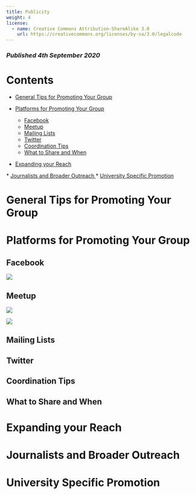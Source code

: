 ```yaml
---
title: Publicity
weight: 4
license:
  - name: Creative Commons Attribution-ShareAlike 3.0
    url: https://creativecommons.org/licenses/by-sa/3.0/legalcode
---
```

### _Published 4th September 2020_

# Contents 

* <a href="#general">General Tips for Promoting Your Group</a>
* <a href="#platforms">Platforms for Promoting Your Group</a>

   *  <a href="#facebook">Facebook</a>
   *  <a href="#meetup">Meetup</a>
   *  <a href="#mailing">Mailing Lists</a>
   *  <a href="#twitter">Twitter</a>
   *  <a href="#coordination">Coordination Tips</a>
   *  <a href="#share">What to Share and When</a>

*  <a href="#expand">Expanding your Reach</a>
*  <a href="#journalists">Journalists and Broader Outreach</a>
*  <a href="#uni">University Specific Promotion</a>

<a name="general"></a>
# General Tips for Promoting Your Group

<a name="platforms"></a>
# Platforms for Promoting Your Group


<a name="facebook"></a>
## Facebook

<p class="large_image_wrapper">
<img src="/img/fbcolombia.jpg" />
</p>

<a name="meetup"></a>

## Meetup

<p class="large_image_wrapper">
<img src="/img/meetup1.jpg" />
</p>

<p class="large_image_wrapper">
<img src="/img/meetup2.jpg" />
</p>

<a name="mailing"></a>
## Mailing Lists

<a name="twitter"></a>
## Twitter

<a name="coordination"></a>
## Coordination Tips

<a name="share"></a>
## What to Share and When

<a name="expand"></a>
# Expanding your Reach

<a name="journalists"></a>
# Journalists and Broader Outreach

<a name="uni"></a>
# University Specific Promotion